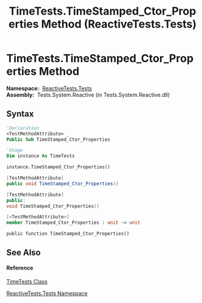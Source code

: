 ﻿---
title: TimeTests.TimeStamped_Ctor_Properties Method  (ReactiveTests.Tests)
TOCTitle: TimeStamped_Ctor_Properties Method
ms:assetid: M:ReactiveTests.Tests.TimeTests.TimeStamped_Ctor_Properties
ms:mtpsurl: https://msdn.microsoft.com/en-us/library/reactivetests.tests.timetests.timestamped_ctor_properties(v=VS.103)
ms:contentKeyID: 36620329
ms.date: 06/28/2011
mtps_version: v=VS.103
f1_keywords:
- ReactiveTests.Tests.TimeTests.TimeStamped_Ctor_Properties
dev_langs:
- CSharp
- JScript
- VB
- FSharp
- c++
---

# TimeTests.TimeStamped\_Ctor\_Properties Method

**Namespace:**  [ReactiveTests.Tests](hh289046\(v=vs.103\).md)  
**Assembly:**  Tests.System.Reactive (in Tests.System.Reactive.dll)

## Syntax

``` vb
'Declaration
<TestMethodAttribute> _
Public Sub TimeStamped_Ctor_Properties
```

``` vb
'Usage
Dim instance As TimeTests

instance.TimeStamped_Ctor_Properties()
```

``` csharp
[TestMethodAttribute]
public void TimeStamped_Ctor_Properties()
```

``` c++
[TestMethodAttribute]
public:
void TimeStamped_Ctor_Properties()
```

``` fsharp
[<TestMethodAttribute>]
member TimeStamped_Ctor_Properties : unit -> unit 
```

``` jscript
public function TimeStamped_Ctor_Properties()
```

## See Also

#### Reference

[TimeTests Class](hh303701\(v=vs.103\).md)

[ReactiveTests.Tests Namespace](hh289046\(v=vs.103\).md)

